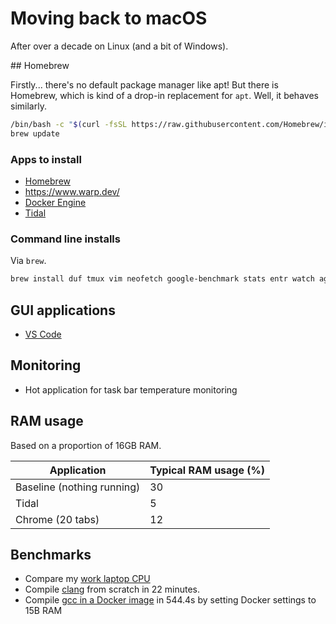 # Moving back to macOS

After over a decade on Linux (and a bit of Windows).

## Homebrew

Firstly... there's no default package manager like apt! But there is Homebrew, which is kind of a drop-in replacement for `apt`. Well, it behaves similarly.

```bash
/bin/bash -c "$(curl -fsSL https://raw.githubusercontent.com/Homebrew/install/HEAD/install.sh)"
brew update
```

### Apps to install

- [Homebrew](https://brew.sh/)
- https://www.warp.dev/
- [Docker Engine](https://docs.docker.com/engine/install/)
- [Tidal](https://offer.tidal.com/download?lang=en)

### Command line installs

Via `brew`.

```bash
brew install duf tmux vim neofetch google-benchmark stats entr watch ag
```

## GUI applications

- [VS Code](https://code.visualstudio.com/docs/?dv=darwinarm64)

## Monitoring

- Hot application for task bar temperature monitoring

## RAM usage

Based on a proportion of 16GB RAM.

| Application | Typical RAM usage (%) |
|-|-|
| Baseline (nothing running) | 30 |
| Tidal | 5 |
| Chrome (20 tabs) | 12 |

## Benchmarks

- Compare my [work laptop CPU](https://www.cpubenchmark.net/compare/5749vs3814/Apple-M3-8-Core-vs-Intel-i7-1165G7)
- Compile [clang](https://gitlab.com/deanturpin/clang/-/blob/main/Dockerfile) from scratch in 22 minutes.
- Compile [gcc in a Docker image](https://gitlab.com/deanturpin/gcc) in 544.4s by setting Docker settings to 15B RAM

